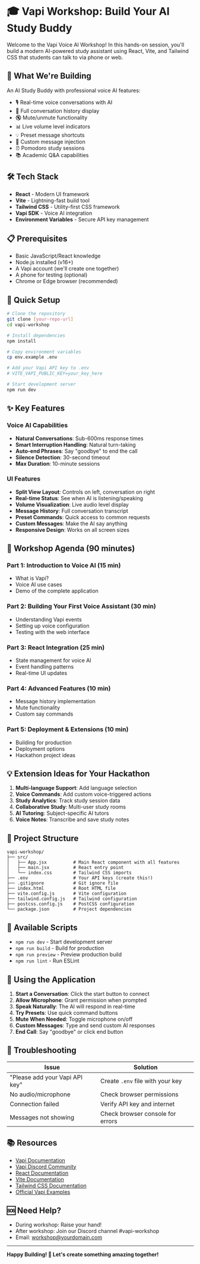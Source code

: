 # 🎓 Vapi Workshop: Build Your AI Study Buddy

Welcome to the Vapi Voice AI Workshop! In this hands-on session, you'll build a modern AI-powered study assistant using React, Vite, and Tailwind CSS that students can talk to via phone or web.

## 🚀 What We're Building

An AI Study Buddy with professional voice AI features:

- 🎙️ Real-time voice conversations with AI
- 💬 Full conversation history display
- 🔇 Mute/unmute functionality
- 📊 Live volume level indicators
- 💡 Preset message shortcuts
- 🎯 Custom message injection
- ⏰ Pomodoro study sessions
- 📚 Academic Q&A capabilities

## 🛠️ Tech Stack

- **React** - Modern UI framework
- **Vite** - Lightning-fast build tool
- **Tailwind CSS** - Utility-first CSS framework
- **Vapi SDK** - Voice AI integration
- **Environment Variables** - Secure API key management

## 📋 Prerequisites

- Basic JavaScript/React knowledge
- Node.js installed (v16+)
- A Vapi account (we'll create one together)
- A phone for testing (optional)
- Chrome or Edge browser (recommended)

## 🚀 Quick Setup

```bash
# Clone the repository
git clone [your-repo-url]
cd vapi-workshop

# Install dependencies
npm install

# Copy environment variables
cp env.example .env

# Add your Vapi API key to .env
# VITE_VAPI_PUBLIC_KEY=your_key_here

# Start development server
npm run dev
```

## ✨ Key Features

### Voice AI Capabilities

- **Natural Conversations**: Sub-600ms response times
- **Smart Interruption Handling**: Natural turn-taking
- **Auto-end Phrases**: Say "goodbye" to end the call
- **Silence Detection**: 30-second timeout
- **Max Duration**: 10-minute sessions

### UI Features

- **Split View Layout**: Controls on left, conversation on right
- **Real-time Status**: See when AI is listening/speaking
- **Volume Visualization**: Live audio level display
- **Message History**: Full conversation transcript
- **Preset Commands**: Quick access to common requests
- **Custom Messages**: Make the AI say anything
- **Responsive Design**: Works on all screen sizes

## 📝 Workshop Agenda (90 minutes)

### Part 1: Introduction to Voice AI (15 min)

- What is Vapi?
- Voice AI use cases
- Demo of the complete application

### Part 2: Building Your First Voice Assistant (30 min)

- Understanding Vapi events
- Setting up voice configuration
- Testing with the web interface

### Part 3: React Integration (25 min)

- State management for voice AI
- Event handling patterns
- Real-time UI updates

### Part 4: Advanced Features (10 min)

- Message history implementation
- Mute functionality
- Custom say commands

### Part 5: Deployment & Extensions (10 min)

- Building for production
- Deployment options
- Hackathon project ideas

## 💡 Extension Ideas for Your Hackathon

1. **Multi-language Support**: Add language selection
2. **Voice Commands**: Add custom voice-triggered actions
3. **Study Analytics**: Track study session data
4. **Collaborative Study**: Multi-user study rooms
5. **AI Tutoring**: Subject-specific AI tutors
6. **Voice Notes**: Transcribe and save study notes

## 📁 Project Structure

```
vapi-workshop/
├── src/
│   ├── App.jsx          # Main React component with all features
│   ├── main.jsx         # React entry point
│   └── index.css        # Tailwind CSS imports
├── .env                 # Your API keys (create this!)
├── .gitignore           # Git ignore file
├── index.html           # Root HTML file
├── vite.config.js       # Vite configuration
├── tailwind.config.js   # Tailwind configuration
├── postcss.config.js    # PostCSS configuration
└── package.json         # Project dependencies
```

## 🔧 Available Scripts

- `npm run dev` - Start development server
- `npm run build` - Build for production
- `npm run preview` - Preview production build
- `npm run lint` - Run ESLint

## 🎯 Using the Application

1. **Start a Conversation**: Click the start button to connect
2. **Allow Microphone**: Grant permission when prompted
3. **Speak Naturally**: The AI will respond in real-time
4. **Try Presets**: Use quick command buttons
5. **Mute When Needed**: Toggle microphone on/off
6. **Custom Messages**: Type and send custom AI responses
7. **End Call**: Say "goodbye" or click end button

## 🐛 Troubleshooting

| Issue | Solution |
|-------|----------|
| "Please add your Vapi API key" | Create `.env` file with your key |
| No audio/microphone | Check browser permissions |
| Connection failed | Verify API key and internet |
| Messages not showing | Check browser console for errors |

## 📚 Resources

- [Vapi Documentation](https://docs.vapi.ai)
- [Vapi Discord Community](https://discord.gg/vapi)
- [React Documentation](https://react.dev)
- [Vite Documentation](https://vitejs.dev)
- [Tailwind CSS Documentation](https://tailwindcss.com)
- [Official Vapi Examples](https://github.com/VapiAI/example-web-sdk-app)

## 🆘 Need Help?

- During workshop: Raise your hand!
- After workshop: Join our Discord channel #vapi-workshop
- Email: <workshop@yourdomain.com>

---

**Happy Building! 🚀 Let's create something amazing together!**
